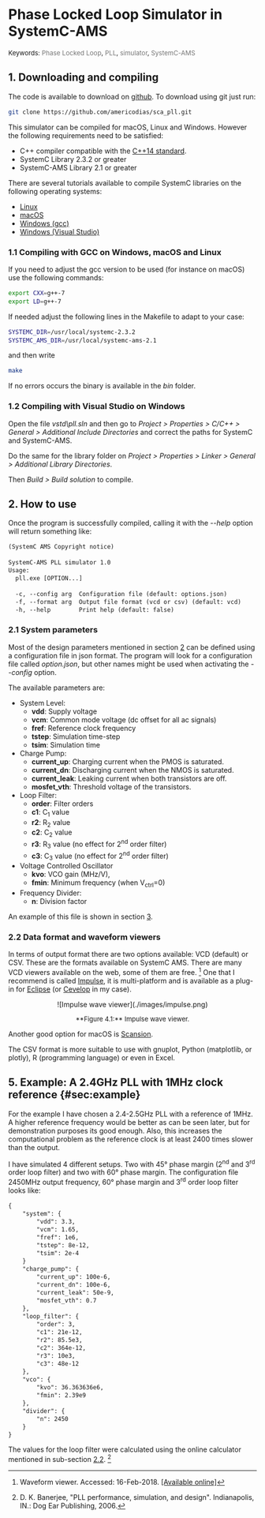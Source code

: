 # Phase Locked Loop Simulator in SystemC-AMS
<div style="width: 100%; float:left; font-size:small">
  Keywords: <span style="color:#777">Phase Locked Loop</span>, <span
  style="color:#777">PLL</span>, <span
  style="color:#777">simulator</span>, <span
  style="color:#777">SystemC-AMS</span></div>
  <!-- <div style="width: 30%; float:right; font-size:small"></div> -->
  <div style="clear:both;">
</div>

## 1. Downloading and compiling

The code is available to download on
[github](https://github.com/americodias/sca_pll). To download using git just
run:

```bash
git clone https://github.com/americodias/sca_pll.git
```

This simulator can be compiled for macOS, Linux and Windows. However the
following requirements need to be satisfied:

* C++ compiler compatible with the
[C++14 standard](https://en.wikipedia.org/wiki/C%2B%2B14).
* SystemC Library 2.3.2 or greater
* SystemC-AMS Library 2.1 or greater

There are several tutorials available to compile SystemC libraries on the
following operating systems:

* [Linux](http://americodias.com/docs/systemc-ams/install/linux.md)
* [macOS](http://americodias.com/docs/systemc-ams/install/macos.md)
* [Windows (gcc)](http://americodias.com/docs/systemc-ams/install/windows.md)
* [Windows (Visual Studio)](http://americodias.com/docs/systemc-ams/install/windows_visual_studio.md)

### 1.1 Compiling with GCC on Windows, macOS and Linux

If you need to adjust the gcc version to be used (for instance on macOS) use
the following commands:

```bash
export CXX=g++-7
export LD=g++-7
```

If needed adjust the following lines in the Makefile to adapt to your case:

```bash
SYSTEMC_DIR=/usr/local/systemc-2.3.2
SYSTEMC_AMS_DIR=/usr/local/systemc-ams-2.1
```

and then write

```bash
make
```

If no errors occurs the binary is available in the *bin* folder.

### 1.2 Compiling with Visual Studio on Windows

Open the file *vstd\pll.sln* and then go to *Project > Properties > C/C++ >
General > Additional Include Directories* and correct the paths for SystemC
and SystemC-AMS.

Do the same for the library folder on *Project > Properties > Linker >
General > Additional Library Directories*.

Then *Build > Build solution* to compile.

## 2. How to use

Once the program is successfully compiled, calling it with the *--help* option
will return something like:

```
(SystemC AMS Copyright notice)

SystemC-AMS PLL simulator 1.0
Usage:
  pll.exe [OPTION...]

  -c, --config arg  Configuration file (default: options.json)
  -f, --format arg  Output file format (vcd or csv) (default: vcd)
  -h, --help        Print help (default: false)
```

### 2.1 System parameters

Most of the design parameters mentioned in section [2](#sec:building_blocks})
can be defined using a configuration file in json format. The program will look
for a configuration file called *option.json*, but other names might be used
when activating the *--config* option.

The available parameters are:

* System Level:
	* **vdd**: Supply voltage
	* **vcm**: Common mode voltage (dc offset for all ac signals)
	* **fref**: Reference clock frequency
	* **tstep**: Simulation time-step
	* **tsim**: Simulation time
* Charge Pump:
	* **current_up**: Charging current when the PMOS is saturated.
	* **current_dn**: Discharging current when the NMOS is saturated.
	* **current_leak**: Leaking current when both transistors are off.
	* **mosfet_vth**: Threshold voltage of the transistors.
* Loop Filter:
	* **order**: Filter orders
	* **c1**: C<sub>1</sub> value
	* **r2**: R<sub>2</sub> value
	* **c2**: C<sub>2</sub> value
	* **r3**: R<sub>3</sub> value (no effect for 2<sup>nd</sup> order filter)
	* **c3**: C<sub>3</sub> value (no effect for 2<sup>nd</sup> order filter)
* Voltage Controlled Oscillator
	* **kvo**: VCO gain (MHz/V),
	* **fmin**: Minimum frequency (when V<sub>ctrl</sub>=0)
* Frequency Divider:
	* **n**: Division factor

An example of this file is shown in section [3](#sec:example).

### 2.2 Data format and waveform viewers

In terms of output format there are two options available: VCD (default) or CSV.
These are the formats available on SystemC AMS. There are many VCD viewers
available on the web, some of them are free. [^fn5] One that I recommend is
called [Impulse](https://marketplace.eclipse.org/content/impulse), it is
multi-platform and is available as a plug-in for
[Eclipse](https://www.eclipse.org/) (or [Cevelop](https://www.cevelop.com/) in
my case).

[^fn5]: Waveform viewer. Accessed: 16-Feb-2018. [[Available
online]](https://goo.gl/gBb1D6 )

<div id="fig:impule_wave_viewer" style="text-align:center"
markdown="1">
![Impulse wave viewer](./images/impulse.png)
<p style="font-size:small" markdown="1">**Figure 4.1:** Impulse wave viewer.</p>
</div>

Another good option for macOS is [Scansion](http://www.logicpoet.com/scansion/).

The CSV format is more suitable to use with gnuplot, Python (matplotlib,
or plotly), R (programming language) or even in Excel.

## 5. Example: A 2.4GHz PLL with 1MHz clock reference {#sec:example}

For the example I have chosen a 2.4-2.5GHz PLL with a reference of 1MHz. A
higher reference frequency would be better as can be seen later, but for
demonstration purposes its good enough. Also, this increases the computational
problem as the reference clock is at least 2400 times slower than the output.

I have simulated 4 different setups. Two with 45° phase margin (2<sup>nd</sup>
and 3<sup>rd</sup> order loop filter) and two with 60° phase margin. The
configuration file 2450MHz output frequency, 60° phase margin and 3<sup>rd</sup>
order loop filter looks like:

```
{
	"system": {
		"vdd": 3.3,
		"vcm": 1.65,
		"fref": 1e6,
		"tstep": 8e-12,
		"tsim": 2e-4
	}
	"charge_pump": {
		"current_up": 100e-6,
		"current_dn": 100e-6,
		"current_leak": 50e-9,
		"mosfet_vth": 0.7
	},
	"loop_filter": {
		"order": 3,
		"c1": 21e-12,
		"r2": 85.5e3,
		"c2": 364e-12,
		"r3": 10e3,
		"c3": 48e-12
	},
	"vco": {
		"kvo": 36.363636e6,
		"fmin": 2.39e9
	},
	"divider": {
		"n": 2450
	}
}
```

The values for the loop filter were calculated using the online calculator
mentioned in sub-section [2.2](#sub:charge_pump_loop_filter). [^fn3]

[^fn3]: D. K. Banerjee, "PLL performance, simulation, and design". Indianapolis,
IN.: Dog Ear Publishing, 2006.

<!--

Figures [5.2](#fig:pll_2450MHz_45deg_3rd_vs_2nd_order) and
[5.3](#fig:pll_2450MHz_60deg_3rd_vs_2nd_order) show the startup simulation
for the four configurations different used.

<div id="fig:pll_2450MHz_45deg_3rd_vs_2nd_order" style="text-align:center"
markdown="1">
![PLL Startup, 45° phase margin, 2nd order vs 3rd order loop
filter](./pll_files/pll_2450MHz_45deg_3rd_vs_2nd_order.png)
<p style="font-size:small" markdown="1">**Figure 5.2:** PLL Startup, 45° phase
margin, 2<sup>nd</sup> order vs 3<sup>rd</sup> order loop filter <a
href='./pll_files/pll_2450MHz_45deg_3rd_vs_2nd_order.html'
target="_blank">(interactive version)</a>.</p>
</div>

<div id="fig:pll_2450MHz_60deg_3rd_vs_2nd_order" style="text-align:center"
markdown="1">
![PLL Startup, 60° phase margin, 2nd order vs 3rd order loop
filter](./pll_files/pll_2450MHz_60deg_3rd_vs_2nd_order.png)
<p style="font-size:small" markdown="1">**Figure 5.3:** PLL Startup, 60° phase
margin, 2<sup>nd</sup> order vs 3<sup>rd</sup> order loop filter <a
href='./pll_files/pll_2450MHz_60deg_3rd_vs_2nd_order.html'
target="_blank">(interactive version)</a>.</p>
</div>

As expected, the configurations with 60° degree phase margin show a lower
overshoot and the undershoot is practically negligible.

The PSD for the 60° degree phase margin, 3<sup>rd</sup> order loop filter
configuration is shown in figure [5.4](#fig:pll_2450MHz_psd_60_3rd) and compared
with the 2<sup>nd</sup> order filter configuration in figure
[5.5](#fig:pll_2450MHz_psd_60_3rd_2nd).

<div id="fig:pll_2450MHz_psd_60_3rd" style="text-align:center"
markdown="1">
![PLL PSD, 60° phase margin, 3rd order loop
filter](./pll_files/pll_2450MHz_psd_60_3rd.png)
<p style="font-size:small" markdown="1">**Figure 5.4:** PLL PSD, 60° phase
margin, 3<sup>rd</sup> order loop filter <a
href='./pll_files/pll_2450MHz_psd_60_3rd.html' target="_blank">(interactive
version)</a>.</p>
</div>

<div id="fig:pll_2450MHz_psd_60_3rd_2nd" style="text-align:center"
markdown="1">
![PLL PSD, 60° phase margin, 2nd order vs 3rd order loop
filter](./pll_files/pll_2450MHz_psd_60_3rd_2nd.png)
<p style="font-size:small" markdown="1">**Figure 5.5:** PLL PSD, 60° phase
margin, 2<sup>nd</sup> order vs 3<sup>rd</sup> order loop filter <a
href='./pll_files/pll_2450MHz_psd_60_3rd_2nd.html' target="_blank">(interactive
version)</a>.</p>
</div>

The several peaks outside the center frequency was expected and are caused by
the 1 MHz reference clock. So every 1MHz there is one peak and they are  called
reference-related spurs. But still, the first peaks to the right and left of the
center frequency have an attenuation of more than 20 dB, was specified in the
filter calculator (figure [5.1](#fig:filter_calculator)). If this attenuation is
not enough, the filter can be improved, or the reference frequency can be
increased.

As expected the 3<sup>rd</sup> order loop filter has a better performance
in terms of attenuation in the broadband area. But the difference is less only
around 4 dB.

The frequency obtained was 2.45022 MHz which represents and error of 9 PPM.
-->
